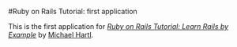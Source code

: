 #Ruby on Rails Tutorial: first application

This is the first application for
[*Ruby on Rails Tutorial: Learn Rails by Example*](http://tailstutorial.org)
by [Michael Hartl](http://michaelhartl.com).